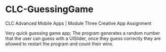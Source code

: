 # CLC-GuessingGame
CLC Advanced Mobile Apps | Module Three Creative App Assignment

Very quick guessing game app; The program generates a random number that the user can guess with a UISlider, once they guess correctly they are allowed to restart the program and count their wins.
